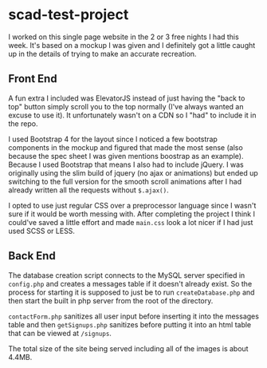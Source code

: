 # scad-test-project

I worked on this single page website in the 2 or 3 free nights I had this week. It's based on a mockup I was given and I definitely got a little caught up in the details of trying to make an accurate recreation.


## Front End

A fun extra I included was ElevatorJS instead of just having the "back to top" button simply scroll you to the top normally (I've always wanted an excuse to use it). It unfortunately wasn't on a CDN so I "had" to include it in the repo.

I used Bootstrap 4 for the layout since I noticed a few bootstrap components in the mockup and figured that made the most sense (also because the spec sheet I was given mentions boostrap as an example). Because I used Bootstrap that means I also had to include jQuery. I was originally using the slim build of jquery (no ajax or animations) but ended up switching to the full version for the smooth scroll animations after I had already written all the requests without `$.ajax()`.

I opted to use just regular CSS over a preprocessor language since I wasn't sure if it would be worth messing with. After completing the project I think I could've saved a little effort and made `main.css` look a lot nicer if I had just used SCSS or LESS.


## Back End

The database creation script connects to the MySQL server specified in `config.php` and creates a messages table if it doesn't already exist. So the process for starting it is supposed to just be to run `createDatabase.php` and then start the built in php server from the root of the directory.

`contactForm.php` sanitizes all user input before inserting it into the messages table and then `getSignups.php` sanitizes before putting it into an html table that can be viewed at `/signups`. 


The total size of the site being served including all of the images is about 4.4MB.